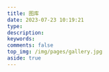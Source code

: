 ```yaml
---
title: 图库
date: 2023-07-23 10:19:21
type:
description:
keywords:
comments: false
top_img: /img/pages/gallery.jpg
aside: true
---
```

